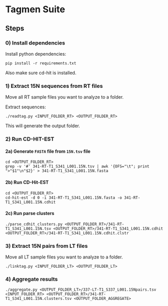 # Tagmen Suite
## Steps
### 0) Install dependencies
Install python dependencies:
```shell script
pip install -r requirements.txt
```
Also make sure cd-hit is installed.

### 1) Extract 15N sequences from RT files
Move all RT sample files you want to analyze to a folder.

Extract sequences:
```shell script
./readtag.py <INPUT_FOLDER_RT> <OUTPUT_FOLDER_RT>
```

This will generate the output folder.
### 2) Run CD-HIT-EST
#### 2a) Generate `FASTA` file from `15N.tsv` file
```shell script
cd <OUTPUT_FOLDER_RT>
grep -v '#' 341-RT-T1_S341_L001.15N.tsv | awk '{OFS="\t"; print ">"$1"\n"$2}' > 341-RT-T1_S341_L001.15N.fasta
```

#### 2b) Run CD-Hit-EST
```shell script
cd <OUTPUT_FOLDER_RT>
cd-hit-est -d 0 -i 341-RT-T1_S341_L001.15N.fasta -o 341-RT-T1_S341_L001.15N.cdhit
```

#### 2c) Run parse clusters 
```shell script
./parse_cdhit_clusters.py <OUTPUT_FOLDER_RT>/341-RT-T1_S341_L001.15N.tsv <OUTPUT_FOLDER_RT>/341-RT-T1_S341_L001.15N.cdhit <OUTPUT_FOLDER_RT>/341-RT-T1_S341_L001.15N.cdhit.clstr
```

### 3) Extract 15N pairs from LT files
Move all LT sample files you want to analyze to a folder.

```shell script
./linktag.py <INPUT_FOLDER_LT> <OUTPUT_FOLDER_LT>
```

### 4) Aggregate results
```shell script
./aggregate.py <OUTPUT_FOLDER_LT>/337-LT-T1_S337_L001.15Npairs.tsv <INPUT_FOLDER_RT> <OUTPUT_FOLDER_RT>/341-RT-T1_S341_L001.15N.clusters.tsv <OUTPUT_FOLDER_AGGREGATE>
```
